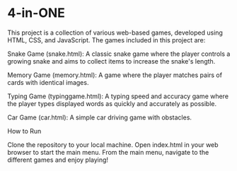 # 4-in-ONE


This project is a collection of various web-based games, developed using HTML, CSS, and JavaScript. The games included in this project are:

Snake Game (snake.html): A classic snake game where the player controls a growing snake and aims to collect items to increase the snake's length.

Memory Game (memory.html): A game where the player matches pairs of cards with identical images.

Typing Game (typinggame.html): A typing speed and accuracy game where the player types displayed words as quickly and accurately as possible.

Car Game (car.html): A simple car driving game with obstacles.



How to Run

Clone the repository to your local machine.
Open index.html in your web browser to start the main menu.
From the main menu, navigate to the different games and enjoy playing!
